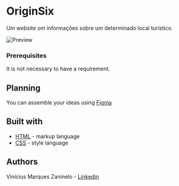 # OriginSix

Um website om informações sobre um determinado local turístico.

![Preview]()


### Prerequisites
It is not necessary to have a requirement.

## Planning 
You can assemble your ideas using [Figma](https://www.figma.com/) <br>

## Built with 
- [HTML](https://developer.mozilla.org/pt-BR/docs/Web/HTML) - markup language
- [CSS](https://developer.mozilla.org/pt-BR/docs/Web/CSS) - style language

## Authors 
Vinícius Marques Zaninelo - [Linkedin](https://www.linkedin.com/in/vin%C3%ADciuszaninelo/)